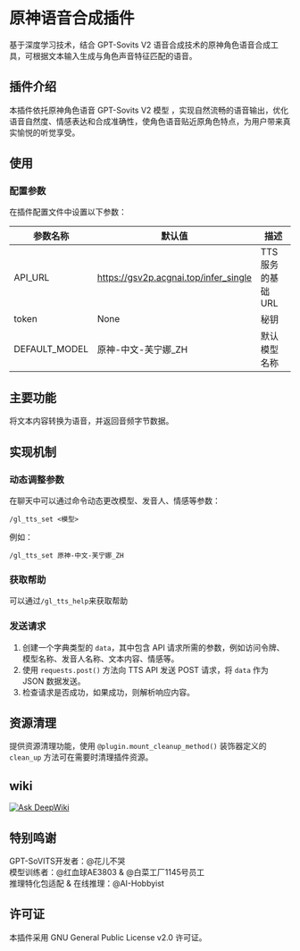# 原神语音合成插件

基于深度学习技术，结合 GPT-Sovits V2 语音合成技术的原神角色语音合成工具，可根据文本输入生成与角色声音特征匹配的语音。

## 插件介绍

本插件依托原神角色语音 GPT-Sovits V2 模型 ，实现自然流畅的语音输出，优化语音自然度、情感表达和合成准确性，使角色语音贴近原角色特点，为用户带来真实愉悦的听觉享受。

## 使用


### 配置参数

在插件配置文件中设置以下参数：

| 参数名称          | 默认值                     | 描述                       |
|-------------------|----------------------------|----------------------------|
| API_URL           | https://gsv2p.acgnai.top/infer_single | TTS 服务的基础 URL       |
| token             | None                       | 秘钥                       |
| DEFAULT_MODEL     | 原神-中文-芙宁娜_ZH           | 默认模型名称               |
## 主要功能

将文本内容转换为语音，并返回音频字节数据。

## 实现机制

### 动态调整参数

在聊天中可以通过命令动态更改模型、发音人、情感等参数：

```plaintext
/gl_tts_set <模型>
```

例如：
```plaintext
/gl_tts_set 原神-中文-芙宁娜_ZH
```

### 获取帮助

可以通过```/gl_tts_help```来获取帮助

### 发送请求

1. 创建一个字典类型的 `data`，其中包含 API 请求所需的参数，例如访问令牌、模型名称、发音人名称、文本内容、情感等。
2. 使用 `requests.post()` 方法向 TTS API 发送 POST 请求，将 `data` 作为 JSON 数据发送。
3. 检查请求是否成功，如果成功，则解析响应内容。


## 资源清理

提供资源清理功能，使用 `@plugin.mount_cleanup_method()` 装饰器定义的 `clean_up` 方法可在需要时清理插件资源。

## wiki
[![Ask DeepWiki](https://deepwiki.com/badge.svg)](https://deepwiki.com/yang208115/gl_tts)

## 特别鸣谢
GPT-SoVITS开发者：@花儿不哭  
模型训练者：@红血球AE3803 & @白菜工厂1145号员工  
推理特化包适配 & 在线推理：@AI-Hobbyist

## 许可证

本插件采用 GNU General Public License v2.0 许可证。
